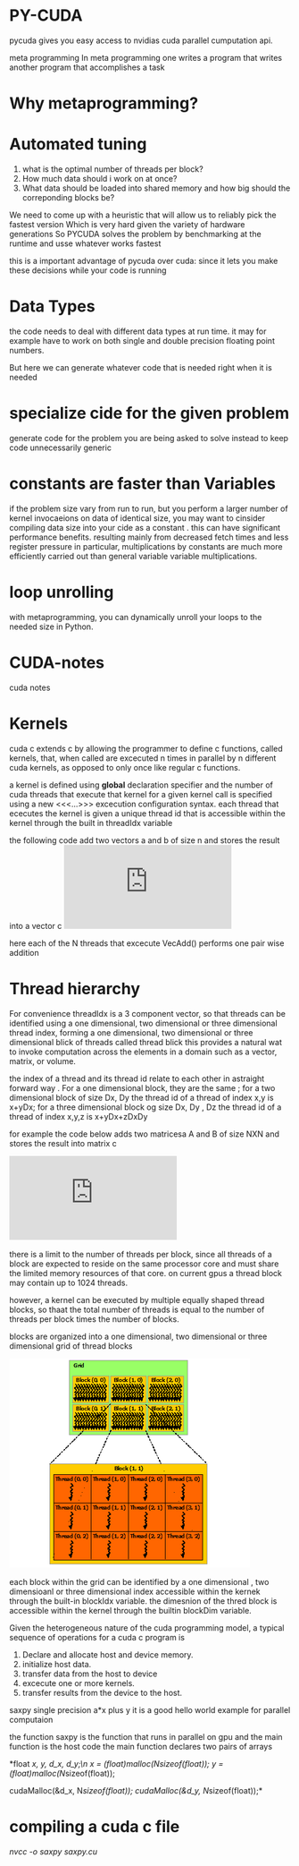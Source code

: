 # PY-CUDA
pycuda gives you easy access to nvidias cuda parallel cumputation api.

meta programming
In meta programming one writes a program that writes another program that accomplishes a task

# Why metaprogramming?

# Automated tuning
1. what is the optimal number of threads per block?
2. How much data should i work on at once?
3. What data should be loaded into shared memory and how big should the correponding blocks be?

We need to come up with a heuristic that will allow us to reliably pick the fastest version
Which is very hard given the variety of hardware generations
So PYCUDA solves the problem by benchmarking at the runtime and usse whatever works fastest

this is a important advantage of pycuda over cuda: since it lets you make these decisions while your code is running

# Data Types
the code needs to deal with different data types at run time. 
it may for example have to work on both single and double precision floating point
numbers.

But here we can generate whatever code that is needed right when it is needed

# specialize cide for the given problem
generate code for the problem you are being asked to solve 
instead to keep code unnecessarily generic

# constants are faster than Variables
if the problem size vary from run to run, but you perform a larger number 
of kernel invocaeions on data of identical size, you may want to cinsider compiling data size into 
your cide as a constant . this can have significant performance benefits. resulting mainly
from decreased fetch times and less register pressure in particular, 
multiplications by constants are much more efficiently carried out than general 
variable variable multiplications.

# loop unrolling
with metaprogramming, you can dynamically unroll your loops to 
the needed size in Python.

# CUDA-notes
cuda notes
# Kernels
cuda c extends c by allowing the programmer to define c functions, called kernels, 
that, when called are excecuted n times in parallel by n different cuda kernels, 
as opposed to only once like regular c functions.

a kernel is defined using __global__ declaration specifier and the number of cuda 
threads that execute that kernel for a given kernel call is specified using a new
<<<...>>> excecution configuration syntax. each thread that ececutes the kernel is 
given a unique thread id that is accessible within the kernel through the built in 
threadIdx variable

the following code add two vectors a and b of size n and stores the result into a 
vector c
!["Add_vectors"](https://github.com/sbperceptron/CUDA-notes/blob/master/add.c)

here each of the N threads that excecute VecAdd() performs one pair wise addition

# Thread hierarchy 
For convenience threadIdx is a 3 component vector, so that threads can be identified using
a one dimensional, two dimensional or three dimensional thread index, forming a one 
dimensional, two dimensional or three dimensional blick of threads called thread blick
this provides a natural wat to invoke computation across the elements in a domain
such as a vector, matrix, or volume.

the index of a thread and its thread id relate to each other in astraight forward way
. For a one dimensional block, they are the same ; for a two dimensional block of 
size Dx, Dy the thread id of a thread of index x,y is x+yDx; for a three dimensional block og
size Dx, Dy , Dz the thread id of a thread of index x,y,z is x+yDx+zDxDy

for example the code below adds two matricesa A and B of size NXN and stores the 
result into matrix c

!["Add_ Matrices"](https://github.com/sbperceptron/CUDA-notes/blob/master/addmat.c)

there is a limit to the number of threads per block, since all threads of a block 
are expected to reside on the same processor core and must share the limited memory
resources of that core. on current gpus a thread block may contain up to 1024 threads.

however, a kernel can be executed by multiple equally shaped thread blocks, so thaat 
the total number of threads is equal to the number of threads per block times the number of 
blocks.

blocks are organized into a one dimensional, two dimensional or three dimensional 
grid of thread blocks

!["Thread Blocks"](https://github.com/sbperceptron/CUDA-notes/blob/master/grid-of-thread-blocks.png)

each block within the grid can be identified by a one dimensional , two dimensioanl or 
three dimensional index accessible within the kernek through the built-in blockIdx
variable. the dimesnion of the thred block is accessible within the kernel through the builtin
blockDim variable.

 

Given the heterogeneous nature of the cuda programming model, a typical sequence 
of operations for a cuda c program is
1. Declare and allocate host and device memory. 
2. initialize host data.
3. transfer data from the host to device
4. excecute one or more kernels.
5. transfer results from the device to the host.

saxpy single precision a*x plus y 
it is a good hello world example for parallel computaion

the function saxpy is the function that runs in parallel on gpu
and the main function is the host code
the main function declares two pairs of arrays

*float *x, *y, *d_x, *d_y;\n
 x = (float*)malloc(N*sizeof(float));
 y = (float*)malloc(N*sizeof(float));

 cudaMalloc(&d_x, N*sizeof(float)); 
 cudaMalloc(&d_y, N*sizeof(float));*

# compiling a cuda c file
*nvcc -o saxpy saxpy.cu*
